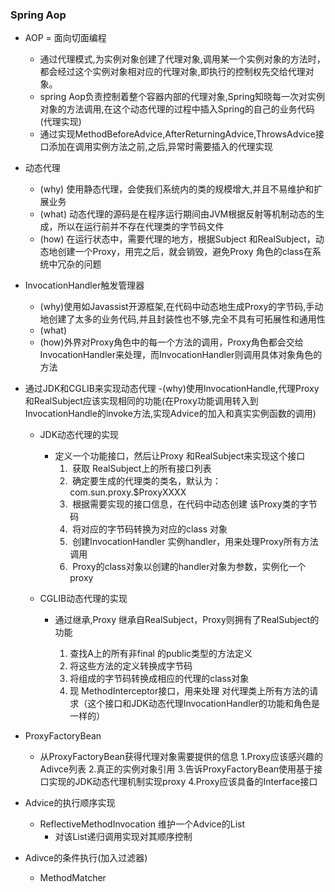 ### Spring Aop
- AOP = 面向切面编程
  - 通过代理模式,为实例对象创建了代理对象,调用某一个实例对象的方法时，都会经过这个实例对象相对应的代理对象,即执行的控制权先交给代理对象。
  - spring Aop负责控制着整个容器内部的代理对象,Spring知晓每一次对实例对象的方法调用,在这个动态代理的过程中插入Spring的自己的业务代码(代理实现)
  - 通过实现MethodBeforeAdvice,AfterReturningAdvice,ThrowsAdvice接口添加在调用实例方法之前,之后,异常时需要插入的代理实现

- 动态代理
  - (why) 使用静态代理，会使我们系统内的类的规模增大,并且不易维护和扩展业务
  - (what) 动态代理的源码是在程序运行期间由JVM根据反射等机制动态的生成，所以在运行前并不存在代理类的字节码文件
  - (how) 在运行状态中，需要代理的地方，根据Subject 和RealSubject，动态地创建一个Proxy，用完之后，就会销毁，避免Proxy 角色的class在系统中冗杂的问题

- InvocationHandler触发管理器
  - (why)使用如Javassist开源框架,在代码中动态地生成Proxy的字节码,手动地创建了太多的业务代码,并且封装性也不够,完全不具有可拓展性和通用性
  - (what)
  - (how)外界对Proxy角色中的每一个方法的调用，Proxy角色都会交给InvocationHandler来处理，而InvocationHandler则调用具体对象角色的方法

- 通过JDK和CGLIB来实现动态代理
  -(why)使用InvocationHandle,代理Proxy和RealSubject应该实现相同的功能(在Proxy功能调用转入到InvocationHandle的invoke方法,实现Advice的加入和真实实例函数的调用)
  - JDK动态代理的实现
    - 定义一个功能接口，然后让Proxy 和RealSubject来实现这个接口
      1.  获取 RealSubject上的所有接口列表
      2.  确定要生成的代理类的类名，默认为：com.sun.proxy.$ProxyXXXX
      3.  根据需要实现的接口信息，在代码中动态创建 该Proxy类的字节码
      4.  将对应的字节码转换为对应的class 对象
      5.  创建InvocationHandler 实例handler，用来处理Proxy所有方法调用
      6.  Proxy的class对象以创建的handler对象为参数，实例化一个proxy
      
  - CGLIB动态代理的实现 
    - 通过继承,Proxy 继承自RealSubject，Proxy则拥有了RealSubject的功能  

      1. 查找A上的所有非final 的public类型的方法定义
      2. 将这些方法的定义转换成字节码
      3. 将组成的字节码转换成相应的代理的class对象
      4. 现 MethodInterceptor接口，用来处理 对代理类上所有方法的请求（这个接口和JDK动态代理InvocationHandler的功能和角色是一样的）


- ProxyFactoryBean
  - 从ProxyFactoryBean获得代理对象需要提供的信息
    1.Proxy应该感兴趣的Adivce列表
    2.真正的实例对象引用
    3.告诉ProxyFactoryBean使用基于接口实现的JDK动态代理机制实现proxy
    4.Proxy应该具备的Interface接口


- Advice的执行顺序实现
  - ReflectiveMethodInvocation 维护一个Advice的List
    - 对该List递归调用实现对其顺序控制

- Adivce的条件执行(加入过滤器)
  -  MethodMatcher 

